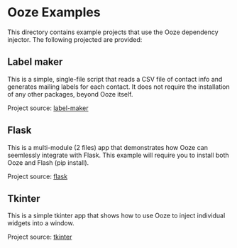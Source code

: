 # Ooze Examples #
This directory contains example projects that use the Ooze dependency
injector.  The following projected are provided:

## Label maker ##

This is a simple, single-file script that reads a CSV file of 
contact info and generates mailing labels for each contact.  It
does not require the installation of any other packages, beyond
Ooze itself.

Project source: [label-maker](./label-maker)

## Flask ##

This is a multi-module (2 files) app that demonstrates how
Ooze can seemlessly integrate with Flask.  This example will
require you to install both Ooze and Flash (pip install).

Project source: [flask](./flask)


## Tkinter ##

This is a simple tkinter app that shows how to use Ooze to inject
individual widgets into a window.

Project source: [tkinter](./tkinter)
